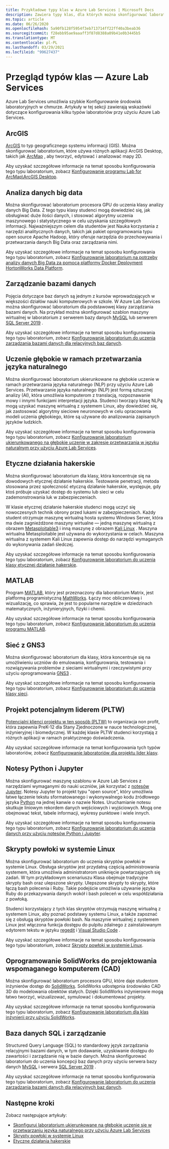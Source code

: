 ```yaml
---
title: Przykładowe typy klas w Azure Lab Services | Microsoft Docs
description: Zawiera typy klas, dla których można skonfigurować laboratoria przy użyciu Azure Lab Services.
ms.topic: article
ms.date: 06/26/2020
ms.openlocfilehash: 5a90fb128f5954f3eb713714ff22ff40a3beab36
ms.sourcegitcommit: f28ebb95ae9aaaff3f87d8388a09b41e0b3445b5
ms.translationtype: MT
ms.contentlocale: pl-PL
ms.lasthandoff: 03/29/2021
ms.locfileid: "99627437"
---
```

# <a name="class-types-overview---azure-lab-services"></a>Przegląd typów klas — Azure Lab Services

Azure Lab Services umożliwia szybkie Konfigurowanie środowisk laboratoryjnych w chmurze. Artykuły w tej sekcji zawierają wskazówki dotyczące konfigurowania kilku typów laboratoriów przy użyciu Azure Lab Services.

## <a name="arcgis"></a>ArcGIS
[ArcGIS](https://www.esri.com/en-us/arcgis/products/arcgis-solutions/overview) to typ geograficznego systemu informacji (GIS).  Można skonfigurować laboratorium, które używa różnych aplikacji ArcGIS Desktop, takich jak [ArcMap](https://desktop.arcgis.com/en/arcmap/latest/map/main/what-is-arcmap-.htm) , aby tworzyć, edytować i analizować mapy 2D.

Aby uzyskać szczegółowe informacje na temat sposobu konfigurowania tego typu laboratorium, zobacz [Konfigurowanie programu Lab for ArcMap\ArcGIS Desktop](class-type-arcgis.md).

## <a name="big-data-analytics"></a>Analiza danych big data
Można skonfigurować laboratorium procesora GPU do uczenia klasy analizy danych Big Data. Z tego typu klasy studenci mogą dowiedzieć się, jak obsługiwać duże ilości danych, i stosować algorytmy uczenia maszynowego i statystycznego w celu uzyskania szczegółowych informacji. Najważniejszym celem dla studentów jest Nauka korzystania z narzędzi analitycznych danych, takich jak pakiet oprogramowania typu open source Apache Hadoop, który oferuje narzędzia do przechowywania i przetwarzania danych Big Data oraz zarządzania nimi. 

Aby uzyskać szczegółowe informacje na temat sposobu konfigurowania tego typu laboratorium, zobacz [Konfigurowanie laboratorium na potrzeby analizy danych Big Data za pomocą platformy Docker Deployment HortonWorks Data Platform](class-type-big-data-analytics.md).

## <a name="database-management"></a>Zarządzanie bazami danych
Pojęcia dotyczące baz danych są jednym z kursów wprowadzających w większości działów nauki komputerowych w szkole. W Azure Lab Services można skonfigurować laboratorium dla podstawowej klasy zarządzania bazami danych. Na przykład można skonfigurować szablon maszyny wirtualnej w laboratorium z serwerem bazy danych [MySQL](https://www.mysql.com/) lub serwerem [SQL Server 2019](https://www.microsoft.com/sql-server/sql-server-2019) .

Aby uzyskać szczegółowe informacje na temat sposobu konfigurowania tego typu laboratorium, zobacz [Konfigurowanie laboratorium do uczenia zarządzania bazami danych dla relacyjnych baz danych](class-type-database-management.md).

## <a name="deep-learning-in-natural-language-processing"></a>Uczenie głębokie w ramach przetwarzania języka naturalnego
Można skonfigurować laboratorium ukierunkowane na głębokie uczenie w ramach przetwarzania języka naturalnego (NLP) przy użyciu Azure Lab Services. Przetwarzanie języka naturalnego (NLP) jest formą sztucznej analizy (AI), która umożliwia komputerom z translacją, rozpoznawanie mowy i innymi funkcjami interpretacji języka. Studenci tworzący klasę NLPą mogą uzyskać maszynę wirtualną z systemem Linux, aby dowiedzieć się, jak zastosować algorytmy sieciowe neuronowych w celu opracowania modeli uczenia głębokiego, które są używane do analizowania zapisanych języków ludzkich.

Aby uzyskać szczegółowe informacje na temat sposobu konfigurowania tego typu laboratorium, zobacz [Konfigurowanie laboratorium ukierunkowanego na głębokie uczenie w zakresie przetwarzania w języku naturalnym przy użyciu Azure Lab Services](class-type-deep-learning-natural-language-processing.md).

## <a name="ethical-hacking"></a>Etyczne działania hakerskie
Można skonfigurować laboratorium dla klasy, która koncentruje się na dowodowych etycznej działanie hakerskie. Testowanie penetracji, metoda stosowana przez społeczność etyczną działanie hakerskie, występuje, gdy ktoś próbuje uzyskać dostęp do systemu lub sieci w celu zademonstrowania luk w zabezpieczeniach.

W klasie etycznej działanie hakerskie studenci mogą uczyć się nowoczesnych technik obrony przed lukami w zabezpieczeniach. Każdy student otrzymuje maszynę wirtualną hosta systemu Windows Server, która ma dwie zagnieżdżone maszyny wirtualne — jedną maszynę wirtualną z obrazem [Metasploitable3](https://github.com/rapid7/metasploitable3) i inną maszynę z obrazem [Kali Linux](https://www.kali.org/) . Maszyna wirtualna Metasploitable jest używana do wykorzystania w celach.  Maszyna wirtualna z systemem Kali Linux zapewnia dostęp do narzędzi wymaganych do wykonywania zadań śledczej.

Aby uzyskać szczegółowe informacje na temat sposobu konfigurowania tego typu laboratorium, zobacz [Konfigurowanie laboratorium do uczenia klasy etycznej działanie hakerskie](class-type-ethical-hacking.md).

## <a name="matlab"></a>MATLAB
Program [MATLAB](https://www.mathworks.com/products/matlab.html), który jest przeznaczony dla laboratorium Matrix, jest platformą programistyczną [MathWorks](https://www.mathworks.com/).  Łączy moc obliczeniową i wizualizację, co sprawia, że jest to popularne narzędzie w dziedzinach matematycznych, inżynieryjnych, fizyki i chemii.

Aby uzyskać szczegółowe informacje na temat sposobu konfigurowania tego typu laboratorium, zobacz [Konfigurowanie laboratorium do uczenia programu MATLAB](class-type-matlab.md).

## <a name="networking-with-gns3"></a>Sieć z GNS3
Można skonfigurować laboratorium dla klasy, która koncentruje się na umożliwieniu uczniów do emulowania, konfigurowania, testowania i rozwiązywania problemów z sieciami wirtualnymi i rzeczywistymi przy użyciu oprogramowania [GNS3](https://www.gns3.com/) . 

Aby uzyskać szczegółowe informacje na temat sposobu konfigurowania tego typu laboratorium, zobacz [Konfigurowanie laboratorium do uczenia klasy sieci](class-type-networking-gns3.md).

## <a name="project-lead-the-way-pltw"></a>Projekt potencjalnym liderem (PLTW)
[Potencjalni klienci projektu w ten sposób (PLTW)](https://www.pltw.org/) to organizacja non profit, która zapewnia PreK-12 dla Stany Zjednoczone w nauce technologicznej, inżynieryjnej i biomedycznej.  W każdej klasie PLTW studenci korzystają z różnych aplikacji w ramach praktycznego doświadczenia.

Aby uzyskać szczegółowe informacje na temat konfigurowania tych typów laboratoriów, zobacz [Konfigurowanie laboratoriów dla projektu lider klasy](class-type-pltw.md).

## <a name="python-and-jupyter-notebooks"></a>Notesy Python i Jupyter
Można skonfigurować maszynę szablonu w Azure Lab Services z narzędziami wymaganymi do nauki uczniów, jak korzystać z [notesów Jupyter](http://jupyter-notebook.readthedocs.io). Notesy Jupyter to projekt typu "open source", który umożliwia łatwe łączenie tekstu sformatowanego i wykonywalnego kodu źródłowego języka [Python](https://www.python.org/) na jednej kanwie o nazwie Notes. Uruchamianie notesu skutkuje liniowym rekordem danych wejściowych i wyjściowych.  Mogą one obejmować tekst, tabele informacji, wykresy punktowe i wiele innych.

Aby uzyskać szczegółowe informacje na temat sposobu konfigurowania tego typu laboratorium, zobacz [Konfigurowanie laboratorium do uczenia danych przy użyciu notesów Python i Jupyter](class-type-jupyter-notebook.md).

## <a name="shell-scripting-on-linux"></a>Skrypty powłoki w systemie Linux
Można skonfigurować laboratorium do uczenia skryptów powłoki w systemie Linux. Obsługa skryptów jest przydatną częścią administrowania systemem, która umożliwia administratorom uniknięcie powtarzających się zadań. W tym przykładowym scenariuszu Klasa obejmuje tradycyjne skrypty bash oraz ulepszone skrypty. Ulepszone skrypty to skrypty, które łączą bash polecenia i Ruby. Takie podejście umożliwia używanie języka Ruby do przekazywania danych wokół i bash poleceń w celu współdziałania z powłoką.

Studenci korzystający z tych klas skryptów otrzymują maszynę wirtualną z systemem Linux, aby poznać podstawy systemu Linux, a także zapoznać się z obsługą skryptów powłoki bash. Na maszynie wirtualnej z systemem Linux jest włączona funkcja dostępu do pulpitu zdalnego z zainstalowanym edytorem tekstu w języku [regedit](https://help.gnome.org/users/gedit/stable/) i [Visual Studio Code](https://code.visualstudio.com/) .

Aby uzyskać szczegółowe informacje na temat sposobu konfigurowania tego typu laboratorium, zobacz [Skrypty powłoki w systemie Linux](class-type-shell-scripting-linux.md).

## <a name="solidworks-computer-aided-design-cad"></a>Oprogramowanie SolidWorks do projektowania wspomaganego komputerem (CAD)
Można skonfigurować laboratorium procesora GPU, które daje studentom inżynierów dostęp do [SolidWorks](https://www.solidworks.com/).  SolidWorks udostępnia środowisko CAD 3D do modelowania obiektów stałych.  Dzięki SolidWorks inżynierowie mogą łatwo tworzyć, wizualizować, symulować i dokumentować projekty.

Aby uzyskać szczegółowe informacje na temat sposobu konfigurowania tego typu laboratorium, zobacz [Konfigurowanie laboratorium dla klas inżynierii przy użyciu SolidWorks](class-type-solidworks.md).

## <a name="sql-database-and-management"></a>Baza danych SQL i zarządzanie
Structured Query Language (SQL) to standardowy język zarządzania relacyjnymi bazami danych, w tym dodawanie, uzyskiwanie dostępu do zawartości i zarządzanie nią w bazie danych.  Można skonfigurować laboratorium do uczenia koncepcji baz danych przy użyciu serwera bazy danych [MySQL](https://www.mysql.com/) i serwera [SQL Server 2019](https://www.microsoft.com/sql-server/sql-server-2019) .

Aby uzyskać szczegółowe informacje na temat sposobu konfigurowania tego typu laboratorium, zobacz [Konfigurowanie laboratorium do uczenia zarządzania bazami danych dla relacyjnych baz danych](class-type-database-management.md).

## <a name="next-steps"></a>Następne kroki
Zobacz następujące artykuły:

- [Skonfiguruj laboratorium ukierunkowane na głębokie uczenie się w przetwarzaniu języka naturalnego przy użyciu Azure Lab Services](class-type-deep-learning-natural-language-processing.md)
- [Skrypty powłoki w systemie Linux](class-type-shell-scripting-linux.md)
- [Etyczne działania hakerskie](class-type-ethical-hacking.md)